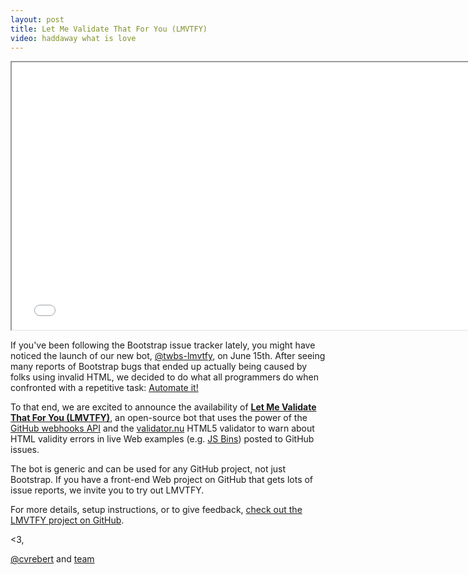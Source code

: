 ```yaml
---
layout: post
title: Let Me Validate That For You (LMVTFY)
video: haddaway what is love
---
```


<div class="embed-responsive embed-responsive-16by9">
  <iframe class="embed-responsive-item" src="//www.youtube.com/embed/xhrBDcQq2DM?rel=0" width="760" height="428" allowfullscreen></iframe>
</div>

If you've been following the Bootstrap issue tracker lately, you might have noticed the launch of our new bot, [@twbs-lmvtfy](https://github.com/twbs-lmvtfy), on June 15th. After seeing many reports of Bootstrap bugs that ended up actually being caused by folks using invalid HTML, we decided to do what all programmers do when confronted with a repetitive task: [Automate it!](https://github.com/twbs/bootstrap/issues/11984)

To that end, we are excited to announce the availability of **[Let Me Validate That For You (LMVTFY)](https://github.com/cvrebert/lmvtfy)**, an open-source bot that uses the power of the [GitHub webhooks API](https://developer.github.com/webhooks/) and the [validator.nu](https://github.com/validator/validator) HTML5 validator to warn about HTML validity errors in live Web examples (e.g. [JS Bins](http://jsbin.com)) posted to GitHub issues.

The bot is generic and can be used for any GitHub project, not just Bootstrap. If you have a front-end Web project on GitHub that gets lots of issue reports, we invite you to try out LMVTFY.

For more details, setup instructions, or to give feedback, [check out the LMVTFY project on GitHub](https://github.com/cvrebert/lmvtfy).

<3,

[@cvrebert](https://twitter.com/cvrebert) and [team](https://github.com/twbs)
